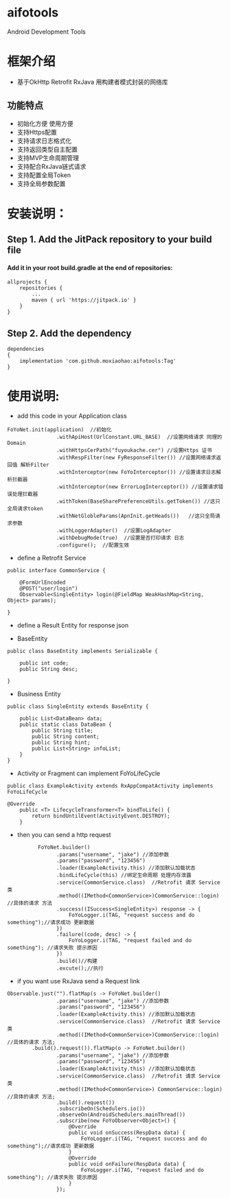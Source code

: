 # aifotools
Android Development Tools

# 框架介绍
- 基于OkHttp Retrofit RxJava 用构建者模式封装的网络库 

## 功能特点
- 初始化方便 使用方便
- 支持Https配置
- 支持请求日志格式化
- 支持返回类型自主配置
- 支持MVP生命周期管理
- 支持配合RxJava链式请求
- 支持配置全局Token
- 支持全局参数配置

# 安装说明：

## Step 1. Add the JitPack repository to your build file

#### Add it in your root build.gradle at the end of repositories:
```
allprojects {
	repositories {
		...
		maven { url 'https://jitpack.io' }
	}
}
```

## Step 2. Add the dependency
```
dependencies 
{
	implementation 'com.github.moxiaohao:aifotools:Tag'
}
```

# 使用说明:

- add this code in your Application class
```
FoYoNet.init(application)  //初始化
                .withApiHost(UrlConstant.URL_BASE)  //设置网络请求 同理的 Domain
                .withHttpsCerPath("fuyoukache.cer") //设置Https 证书
                .withRespFilter(new FyResponseFilter()) //设置网络请求返回值 解析Filter
                .withInterceptor(new FoYoInterceptor()) //设置请求日志解析拦截器
                .withInterceptor(new ErrorLogInterceptor()) //设置请求错误处理拦截器
                .withToken(BaseSharePreferenceUtils.getToken()) //这只全局请求token
                .withNetGlobleParams(ApnInit.getHeads())   //这只全局请求参数
                .withLoggerAdapter()  //设置LogAdapter
                .withDebugMode(true)  //设置是否打印请求 日志
                .configure();  //配置生效
```



- define a Retrofit Service 
```
public interface CommonService {

    @FormUrlEncoded
    @POST("user/login")
    Observable<SingleEntity> login(@FieldMap WeakHashMap<String, Object> params);

}
```

- define a Result Entity for response json 

- BaseEntity
```
public class BaseEntity implements Serializable {

    public int code;
    public String desc;

}
```
- Business Entity
```
public class SingleEntity extends BaseEntity {

    public List<DataBean> data;
    public static class DataBean {
        public String title;
        public String content;
        public String hint;
        public List<String> infoList;
    }
}
```

- Activity or Fragment can implement FoYoLifeCycle
```
public class ExampleActivity extends RxAppCompatActivity implements FoYoLifeCycle
```
```
@Override
    public <T> LifecycleTransformer<T> bindToLife() {
        return bindUntilEvent(ActivityEvent.DESTROY);
    }
```

- then you can send a http request 

```
          FoYoNet.builder()
                .params("username", "jake") //添加参数
                .params("password", "123456")
                .loader(ExampleActivity.this) //添加默认加载状态
                .bindLifeCycle(this) //绑定生命周期 处理内存泄露
                .service(CommonService.class)  //Retrofit 请求 Service类
                .method((IMethod<CommonService>)CommonService::login) //具体的请求 方法
                .success((ISuccess<SingleEntity>) response -> {
                    FoYoLogger.i(TAG, "request success and do something");//请求成功 更新数据
                })
                .failure((code, desc) -> {
                    FoYoLogger.i(TAG, "request failed and do something"); //请求失败 提示原因
                })
                .build()//构建
                .excute();//执行
```

- if you want use RxJava send a Request link  
```
Observable.just("").flatMap(s -> FoYoNet.builder()
                .params("username", "jake") //添加参数
                .params("password", "123456")
                .loader(ExampleActivity.this) //添加默认加载状态
                .service(CommonService.class)  //Retrofit 请求 Service类
                .method((IMethod<CommonService>)CommonService::login) //具体的请求 方法;
        .build().request()).flatMap(o -> FoYoNet.builder()
                .params("username", "jake") //添加参数
                .params("password", "123456")
                .loader(ExampleActivity.this) //添加默认加载状态
                .service(CommonService.class)  //Retrofit 请求 Service类
                .method((IMethod<CommonService>) CommonService::login) //具体的请求 方法;
                .build().request())
                .subscribeOn(Schedulers.io())
                .observeOn(AndroidSchedulers.mainThread())
                .subscribe(new FoYoObserver<Object>() {
                    @Override
                    public void onSuccess(RespData data) {
                        FoYoLogger.i(TAG, "request success and do something");//请求成功 更新数据
                    }
                    @Override
                    public void onFailure(RespData data) {
                        FoYoLogger.i(TAG, "request failed and do something"); //请求失败 提示原因
                    }
                });
```







